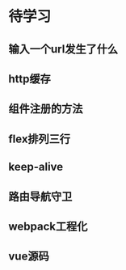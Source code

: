 # 待学习

## 输入一个url发生了什么

## http缓存

## 组件注册的方法

## flex排列三行

## keep-alive

## 路由导航守卫

## webpack工程化

## vue源码

